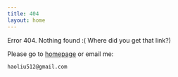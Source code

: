 ```yaml
---
title: 404
layout: home
---
```


Error 404. Nothing found :( Where did you get that link?)

Please go to [homepage](/) or email me:

    haoliu512@gmail.com

